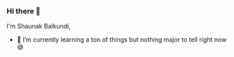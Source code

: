 ### Hi there 👋

I'm Shaunak Balkundi,

- 🌱 I’m currently learning a ton of things but nothing major to tell right now😅
